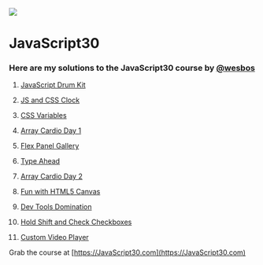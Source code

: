 ﻿![](https://javascript30.com/images/JS3-social-share.png)

# JavaScript30

### Here are my solutions to the JavaScript30 course by [@wesbos](https://github.com/wesbos)

1. [JavaScript Drum Kit](https://corneal64.github.io/JavaScript30/01%20-%20JavaScript%20Drum%20Kit/)

2. [JS and CSS Clock](https://corneal64.github.io/JavaScript30/02%20-%20JS%20and%20CSS%20Clock/)

3. [CSS Variables](https://corneal64.github.io/JavaScript30/03%20-%20CSS%20Variables/)

4. [Array Cardio Day 1](https://corneal64.github.io/JavaScript30/04%20-%20Array%20Cardio%20Day%201/)

5. [Flex Panel Gallery](https://corneal64.github.io/JavaScript30/05%20-%20Flex%20Panel%20Gallery/)

6. [Type Ahead](https://corneal64.github.io/JavaScript30/06%20-%20Type%20Ahead/)

7. [Array Cardio Day 2](https://corneal64.github.io/JavaScript30/07%20-%20Array%20Cardio%20Day%202/)

8. [Fun with HTML5 Canvas](https://corneal64.github.io/JavaScript30/08%20-%20Fun%20with%20HTML5%20Canvas/)

9. [Dev Tools Domination](https://corneal64.github.io/JavaScript30/09%20-%20Dev%20Tools%20Domination/)

10. [Hold Shift and Check Checkboxes](https://corneal64.github.io/JavaScript30/10%20-%20Hold%20Shift%20and%20Check%20Checkboxes/)

11. [Custom Video Player](https://corneal64.github.io/JavaScript30/11%20-%20Custom%20Video%20Player/)



    


Grab the course at [https://JavaScript30.com](https://JavaScript30.com)
